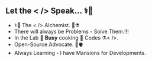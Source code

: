 ## Let the < /> Speak... ⚕️🧬

- ⚕️🧬 The < /> Alchemist. 🧪⚗️
- There will always be Problems - Solve Them.!!!
- In the Lab 🧪  **Busy** cooking 🧫 Codes ⚗️< />.
- Open-Source Advocate. 💜🫀
- Always Learning - I have Mansions for Developments.


<!--
\\💡In the Beginning, PaPaGuy wrote beautiful Codes < /> 💜❤️ \\

**PaPaGuyCodes/papaguycodes** is a ✨ _special_ ✨ repository because its `README.md` (this file) appears on your GitHub profile.

Here are some ideas to get you started:

- 🔭 I’m currently working on ...
- 🌱 I’m currently learning ...
- 👯 I’m looking to collaborate on ...
- 🤔 I’m looking for help with ...
- 💬 Ask me about ...
- 📫 How to reach me: ...
- 😄 Pronouns: ...
- ⚡ Fun fact: ...

\\ 💡✌🏾 In the End, He made them Open-Source 💜❤️ \\
-->
